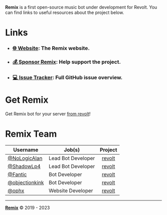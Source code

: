 **Remix** is a first open-source music bot under development for Revolt. You can find links to useful resources about the project below.

# Links

- ### [🌐 Website](https://remix.fairuse.org): The Remix website.
- ### [💰 Sponsor Remix](https://github.com/sponsors/remix-bot): Help support the project.
- ### [💻 Issue Tracker](https://github.com/orgs/remix-bot/projects/1/views/1): Full GitHub issue overview.

# Get Remix

Get Remix bot for your server [from revolt](https://app.revolt.chat/bot/01FVB28WQ9JHMWK8K7RD0F0VCW)!

# Remix Team

|Username|Job(s)|Project|
|---|---|:-:|
|[@NoLogicAlan](https://github.com/NoLogicAlan)|Lead Bot Developer|[revolt](https://github.com/remix-bot/revolt)|
|[@ShadowLp4](https://github.com/ShadowLp174)|Lead Bot Developer|[revolt](https://github.com/remix-bot/revolt)|
|[@Fantic](https://github.com/fanticwastaken)|Bot Developer|[revolt](https://github.com/remix-bot/revolt)|
|[@objectionkink](https://github.com/objectionkink)|Bot Developer|[revolt](https://github.com/remix-bot/revolt)|
|[@ophx](https://github.com/ophx)|Website Developer|[revolt](https://github.com/remix-bot/revolt)|

---

[**Remix**](https://remix.fairuse.org) &copy; 2019 - 2023
